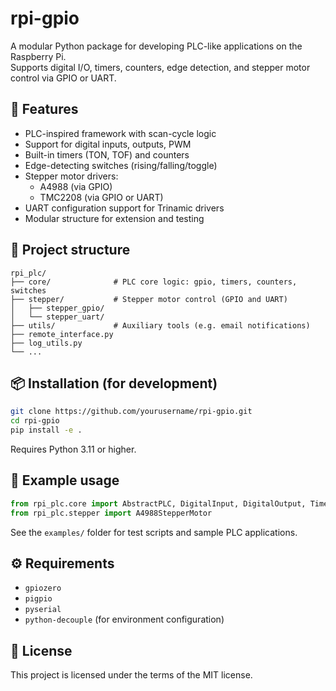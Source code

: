 # rpi-gpio

A modular Python package for developing PLC-like applications on the Raspberry Pi.  
Supports digital I/O, timers, counters, edge detection, and stepper motor control via GPIO or UART.

## 🚀 Features

- PLC-inspired framework with scan-cycle logic
- Support for digital inputs, outputs, PWM
- Built-in timers (TON, TOF) and counters
- Edge-detecting switches (rising/falling/toggle)
- Stepper motor drivers:
  - A4988 (via GPIO)
  - TMC2208 (via GPIO or UART)
- UART configuration support for Trinamic drivers
- Modular structure for extension and testing

## 🧱 Project structure

```
rpi_plc/
├── core/              # PLC core logic: gpio, timers, counters, switches
├── stepper/           # Stepper motor control (GPIO and UART)
│   ├── stepper_gpio/
│   └── stepper_uart/
├── utils/             # Auxiliary tools (e.g. email notifications)
├── remote_interface.py
├── log_utils.py
└── ...
```

## 📦 Installation (for development)

```bash
git clone https://github.com/yourusername/rpi-gpio.git
cd rpi-gpio
pip install -e .
```

Requires Python 3.11 or higher.

## 🧪 Example usage

```python
from rpi_plc.core import AbstractPLC, DigitalInput, DigitalOutput, TimerOnDelay
from rpi_plc.stepper import A4988StepperMotor
```

See the `examples/` folder for test scripts and sample PLC applications.

## ⚙️ Requirements

- `gpiozero`
- `pigpio`
- `pyserial`
- `python-decouple` (for environment configuration)

## 📄 License

This project is licensed under the terms of the MIT license.
